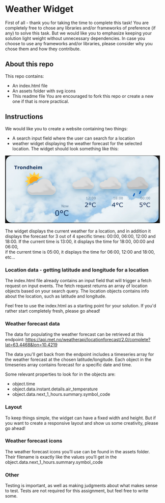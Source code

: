 # Weather Widget

First of all - thank you for taking the time to complete this task!
You are completely free to chose any libraries and/or frameworks of preference (if any) to solve this task. But we would like you to emphasize keeping your solution light weight without unnecessary dependencies. In case you choose to use any frameworks and/or libraries, please consider why you chose them and how they contribute. 


## About this repo

This repo contains:
- An index.html file
- An assets folder with svg icons
- This readme file
You are encouraged to fork this repo or create a new one if that is more practical.

## Instructions

We would like you to create a website containing two things:
-  A search input field where the user can search for a location
-  weather widget displaying the weather forecast for the selected location. The widget should look something like this:

![Weather widget](assets/widget.png)

The widget displays the current weather for a location, and in addition it displays the forecast for 3 out of 4 specific times:
00:00, 06:00, 12:00 and 18:00. 
If the current time is 13:00, it displays the time for 18:00, 00:00 and 06:00,  
if the current time is 05:00, it displays the time for 06:00, 12:00 and 18:00, etc…


### Location data - getting latitude and longitude for a location
The index.html file already contains an input field that will trigger a fetch request on input events.
The fetch request returns an array of location objects based on your search query.
The location objects contains info about the location, such as latitude and longitude. 

Feel free to use the index.html as a starting point for your solution. If you'd rather start completely fresh, please go ahead!


### Weather forecast data

The data for populating the weather forecast can be retrieved at this endpoint:
https://api.met.no/weatherapi/locationforecast/2.0/complete?lat=63.4468&lon=10.4219

The data you'll get back from the endpoint includes a timeseries array for the weather forecast at the chosen latitude/longitude. 
Each object in the timeseries array contains forecast for a specific date and time.

Some relevant properties to look for in the objects are:
- object.time
- object.data.instant.details.air_temperature
- object.data.next_1_hours.summary.symbol_code   


### Layout
To keep things simple, the widget can have a fixed width and height. But if you want to create a responsive layout and show us some creativity, please go ahead!


### Weather forecast icons
The weather forecast icons you’ll use can be found in the assets folder. 
Their filename is exactly like the values you’ll get in the  object.data.next_1_hours.summary.symbol_code

### Other
Testing is important, as well as making judgments about what makes sense to test. 
Tests are not required for this assignment, but feel free to write some.

